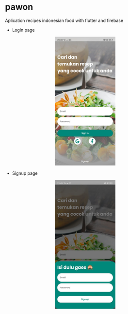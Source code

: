 # pawon
Aplication recipes indonesian food with flutter and firebase
<ul>
  <li>Login page <br> 
  <p align="center">
  <img src="https://github.com/baydim/pawon/blob/main/image/photo6127661100431420473.jpg" width="200" alt="Login page">
</p>
  </li>
    <li>Signup page <br> 
  <p align="center">
  <img src="https://github.com/baydim/pawon/blob/main/image/photo6127661100431420483.jpg" width="200" alt="Signup page">
</p>
  </li>
</ul>
